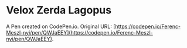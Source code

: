 # Velox Zerda Lagopus

A Pen created on CodePen.io. Original URL: [https://codepen.io/Ferenc-Meszl-nyi/pen/QWJaEEY](https://codepen.io/Ferenc-Meszl-nyi/pen/QWJaEEY).

